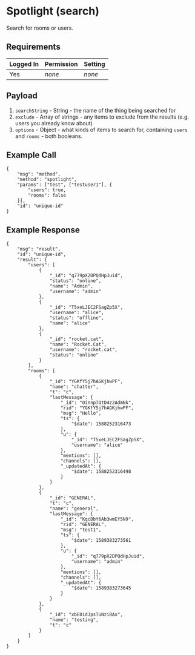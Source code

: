 # Spotlight (search)

Search for rooms or users.

## Requirements

| Logged In | Permission | Setting |
| --------- | ---------- | ------- |
| Yes       | _none_     | _none_  |

## Payload

1. `searchString` - String - the name of the thing being searched for
2. `exclude` - Array of strings - any items to exclude from the results (e.g. users you already know about)
3. `options` - Object - what kinds of items to search for, containing `users` and `rooms` - both booleans.

## Example Call

```
{
    "msg": "method",
    "method": "spotlight",
    "params": ["test", ["testuser1"], {
        "users": true,
        "rooms": false
    }],
    "id": "unique-id"
}
```

## Example Response

```
{
    "msg": "result",
    "id": "unique-id",
    "result": {
        "users": [
            {
                "_id": "q779pX2DPQdHpJuid",
                "status": "online",
                "name": "Admin",
                "username": "admin"
            },
            {
                "_id": "T5xeLJEC2FSagZp5X",
                "username": "alice",
                "status": "offline",
                "name": "alice"
            },
            {
                "_id": "rocket.cat",
                "name": "Rocket.Cat",
                "username": "rocket.cat",
                "status": "online"
            }
        ],
        "rooms": [
            {
                "_id": "YGKfY5j7hAGKjhwPF",
                "name": "chatter",
                "t": "c",
                "lastMessage": {
                    "_id": "Oinnp7OtD4z2AdmNk",
                    "rid": "YGKfY5j7hAGKjhwPF",
                    "msg": "Hello",
                    "ts": {
                        "$date": 1588252316473
                    },
                    "u": {
                        "_id": "T5xeLJEC2FSagZp5X",
                        "username": "alice"
                    },
                    "mentions": [],
                    "channels": [],
                    "_updatedAt": {
                        "$date": 1588252316498
                    }
                }
            },
            {
                "_id": "GENERAL",
                "t": "c",
                "name": "general",
                "lastMessage": {
                    "_id": "KqcDbY6Ab3wmEY5N9",
                    "rid": "GENERAL",
                    "msg": "test1",
                    "ts": {
                        "$date": 1589383273561
                    },
                    "u": {
                        "_id": "q779pX2DPQdHpJuid",
                        "username": "admin"
                    },
                    "mentions": [],
                    "channels": [],
                    "_updatedAt": {
                        "$date": 1589383273645
                    }
                }
            },
            {
                "_id": "xbE8idJpsTuNzi8Ax",
                "name": "testing",
                "t": "c"
            }
        ]
    }
}
```
